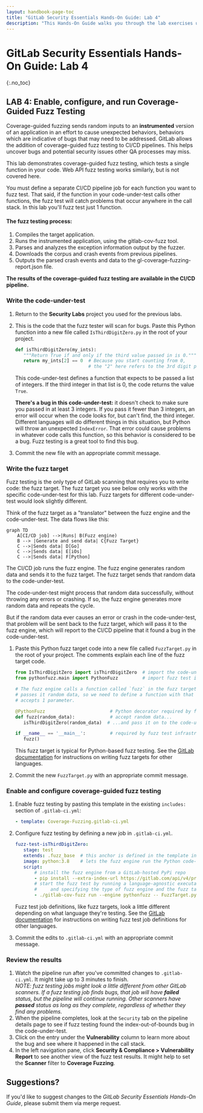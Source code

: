 ```yaml
---
layout: handbook-page-toc
title: "GitLab Security Essentials Hands-On Guide: Lab 4"
description: "This Hands-On Guide walks you through the lab exercises used in the GitLab Security Essentials course."
---
```

# GitLab Security Essentials Hands-On Guide: Lab 4
{:.no_toc}


## LAB 4: Enable, configure, and run Coverage-Guided Fuzz Testing
Coverage-guided fuzzing sends random inputs to an **instrumented** version of an application in an effort to cause unexpected behaviors, behaviors which are indicative of bugs that may need to be addressed. GitLab allows the addition of coverage-guided fuzz testing to CI/CD pipelines. This helps uncover bugs and potential security issues other QA processes may miss.

This lab demonstrates coverage-guided fuzz testing, which tests a single function in your code. Web API fuzz testing works similarly, but is not covered here.

You must define a separate CI/CD pipeline job for each function you want to fuzz test. That said, if the function in your code-under-test calls other functions, the fuzz test will catch problems that occur anywhere in the call stack. In this lab you'll fuzz test just 1 function.

#### The fuzz testing process:
1. Compiles the target application.
1. Runs the instrumented application, using the gitlab-cov-fuzz tool.
1. Parses and analyzes the exception information output by the fuzzer.
1. Downloads the corpus and crash events from previous pipelines.
1. Outputs the parsed crash events and data to the gl-coverage-fuzzing-report.json file.

**The results of the coverage-guided fuzz testing are available in the CI/CD pipeline.**



### Write the code-under-test

1. Return to the **Security Labs** project you used for the previous labs.
1. This is the code that the fuzz tester will scan for bugs. Paste this Python function into a new file called `IsThirdDigitZero.py` in the root of your project.

    ```python
   def isThirdDigitZero(my_ints):
       """Return True if and only if the third value passed in is 0."""
       return my_ints[2] == 0  # Because you start counting from 0, 
                               # the "2" here refers to the 3rd digit passed in.
    ```

   This code-under-test defines a function that expects to be passed a list of integers. If the third integer in that list is 0, the code returns the value `True`.
   
   **There's a bug in this code-under-test:** it doesn't check to make sure you passed in at least 3 integers. If you pass it fewer than 3 integers, an error will occur when the code looks for, but can't find, the third integer. Different languages will do different things in this situation, but Python will throw an unexpected `IndexError`. That error could cause problems in whatever code calls this function, so this behavior is considered to be a bug. Fuzz testing is a great tool to find this bug.
1. Commit the new file with an appropriate commit message.


### Write the fuzz target

Fuzz testing is the only type of GitLab scanning that requires you to write code: the fuzz target. The fuzz target you see below only works with the specific code-under-test for this lab. Fuzz targets for different code-under-test would look slightly different.

Think of the fuzz target as a "translator" between the fuzz engine and the code-under-test. The data flows like this:

```mermaid
graph TD
    A[CI/CD job] -->|Runs| B(Fuzz engine)
    B --> |Generate and send data| C{Fuzz Target}
    C -->|Sends data| D[Go]
    C -->|Sends data| E[iOs]
    C -->|Sends data| F[Python]
```

The CI/CD job runs the fuzz engine. The fuzz engine generates random data and sends it to the fuzz target. The fuzz target sends that random data to the code-under-test. 

The code-under-test might process that random data successfully, without throwing any errors or crashing. If so, the fuzz engine generates more random data and repeats the cycle. 

But if the random data ever causes an error or crash in the code-under-test, that problem will be sent back to the fuzz target, which will pass it to the fuzz engine, which will report to the CI/CD pipeline that it found a bug in the code-under-test.

1. Paste this Python fuzz target code into a new file called `FuzzTarget.py` in the root of your project. The comments explain each line of the fuzz target code.

    ```python
   from IsThirdDigitZero import isThirdDigitZero  # import the code-under-test
   from pythonfuzz.main import PythonFuzz         # import fuzz test infrastructure
 
   # The fuzz engine calls a function called `fuzz` in the fuzz target and
   # passes it random data, so we need to define a function with that name, that
   # accepts 1 parameter.

   @PythonFuzz                        # Python decorator required by fuzz test infrastructure
   def fuzz(random_data):             # accept random data...
       isThirdDigitZero(random_data)  # ...and pass it on to the code-under-test
    
   if __name__ == '__main__':         # required by fuzz test infrastructure
       fuzz()
    ```

   This fuzz target is typical for Python-based fuzz testing. See the [GitLab documentation](https://docs.gitlab.com/ee/user/application_security/coverage_fuzzing/#supported-fuzzing-engines-and-languages) for instructions on writing fuzz targets for other languages.

1. Commit the new `FuzzTarget.py` with an appropriate commit message.


### Enable and configure coverage-guided fuzz testing

1. Enable fuzz testing by pasting this template in the existing `includes:` section of `.gitlab-ci.yml`:

    ```yml
   - template: Coverage-Fuzzing.gitlab-ci.yml
    ```

1. Configure fuzz testing by defining a new job in `.gitlab-ci.yml`.

    ```yml
   fuzz-test-isThirdDigitZero:
       stage: test
       extends: .fuzz_base  # this anchor is defined in the template included above
       image: python:3.8    # lets the fuzz engine run the Python code-under-test
       script:
           # install the fuzz engine from a GitLab-hosted PyPi repo
           - pip install --extra-index-url https://gitlab.com/api/v4/projects/19904939/packages/pypi/simple pythonfuzz
           # start the fuzz test by running a language-agnostic executable,
           #     and specifying the type of fuzz engine and the fuzz target name
           - ./gitlab-cov-fuzz run --engine pythonfuzz -- FuzzTarget.py
    ```

   Fuzz test job definitions, like fuzz targets, look a little different depending on what language they're testing. See the [GitLab documentation](https://docs.gitlab.com/ee/user/application_security/coverage_fuzzing/#configuration) for instructions on writing fuzz test job definitions for other languages.

1. Commit the edits to `.gitlab-ci.yml` with an appropriate commit message.


### Review the results

1. Watch the pipeline run after you've committed changes to `.gitlab-ci.yml`. It might take up to 3 minutes to finish.<br/>
   *NOTE: fuzz testing jobs might look a little different from other GitLab scanners. If a fuzz testing job finds bugs, that job will have **failed** status, but the pipeline will continue running. Other scanners have **passed** status as long as they complete, regardless of whether they find any problems.*
1. When the pipeline completes, look at the `Security` tab on the pipeline details page to see if fuzz testing found the index-out-of-bounds bug in the code-under-test.
1. Click on the entry under the **Vulnerability** column to learn more about the bug and see where it happened in the call stack.
1. In the left navigation pane, click **Security & Compliance > Vulnerability Report** to see another view of the fuzz test results. It might help to set the **Scanner** filter to **Coverage Fuzzing**.


## Suggestions?

If you'd like to suggest changes to the *GitLab Security Essentials Hands-On Guide*, please submit them via merge request.

